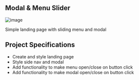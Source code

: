 ## Modal & Menu Slider


![image](https://github.com/Ahmed-Elmoslmany/Kalbonyan-Elmarsos/assets/100316692/efe93332-836c-4eb7-8036-88c68a8f7687)

Simple landing page with sliding menu and modal

## Project Specifications

- Create and style landing page
- Style side nav and modal
- Add functionality to make menu open/close on button click
- Add functionality to make modal open/close on button click
